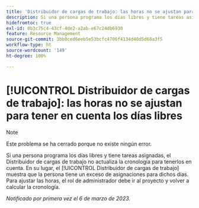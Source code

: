 ```yaml
---
title: 'Distribuidor de cargas de trabajo: las horas no se ajustan para tener en cuenta los días libres'
description: Si una persona programa los días libres y tiene tareas asignadas, el Distribuidor de cargas de trabajo no actualiza la cronología para tenerlos en cuenta. En su lugar, el Distribuidor de cargas de trabajo muestra que la persona tiene un exceso de asignaciones para dichos días. Para ajustar las horas, el rol de administrador debe ir al proyecto y volver a calcular la cronología.
hidefromtoc: true
exl-id: 0b3c75c4-43cf-4de2-a2ab-e67c24db6930
feature: Resource Management
source-git-commit: 3bb0ced6eeb5e53bcfc4706f4134d40d5d68a3f5
workflow-type: ht
source-wordcount: '149'
ht-degree: 100%

---
```


# [!UICONTROL Distribuidor de cargas de trabajo]: las horas no se ajustan para tener en cuenta los días libres

>[!NOTE]
>
>Este problema se ha cerrado porque no existe ningún error.

Si una persona programa los días libres y tiene tareas asignadas, el Distribuidor de cargas de trabajo no actualiza la cronología para tenerlos en cuenta. En su lugar, el [!UICONTROL Distribuidor de cargas de trabajo] muestra que la persona tiene un exceso de asignaciones para dichos días. Para ajustar las horas, el rol de administrador debe ir al proyecto y volver a calcular la cronología.

_Notificado por primera vez el 6 de marzo de 2023._
